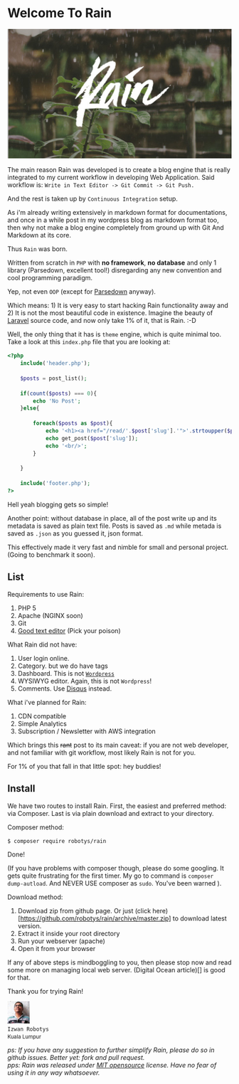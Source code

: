 Welcome To Rain
===

![Photo by Mike Kotsch on Unsplash](/media/welcome-rain.jpg)

The main reason Rain was developed is to create a blog engine that is really integrated to my current workflow in developing Web Application. Said workflow is: `Write in Text Editor -> Git Commit -> Git Push.`

And the rest is taken up by `Continuous Integration` setup.

As i'm already writing extensively in markdown format for documentations, and once in a while post in my wordpress blog as markdown format too, then why not make a blog engine completely from ground up with Git And Markdown at its core.

Thus `Rain` was born.

Written from scratch in `PHP` with **no framework**, **no database** and only 1 library (Parsedown, excellent tool!) disregarding any new convention and cool programming paradigm.

Yep, not even `OOP` (except for <a href="http://parsedown.org">Parsedown</a> anyway).

Which means: 1) It is very easy to start hacking Rain functionality away and 2) It is not the most beautiful code in existence. Imagine the beauty of <a href="http://laravel.com">Laravel</a> source code, and now only take 1% of it, that is Rain. :-D

Well, the only thing that it has is `theme` engine, which is quite minimal too. Take a look at this `index.php` file that you are looking at:

```php
<?php 
	include('header.php');
 				
	$posts = post_list();

	if(count($posts) === 0){
		echo 'No Post';
	}else{
		
		foreach($posts as $post){
			echo '<h1><a href="/read/'.$post['slug'].'">'.strtoupper($post['title']).'</a></h1>';
			echo get_post($post['slug']);
			echo '<br/>';
		}

	}

	include('footer.php');
?>
```

Hell yeah blogging gets so simple!

Another point: without database in place, all of the post write up and its metadata is saved as plain text file. Posts is saved as `.md` while metada is saved as `.json` as you guessed it, json format.

This effectively made it very fast and nimble for small and personal project. (Going to benchmark it soon).

List
---

Requirements to use Rain:
1. PHP 5
2. Apache (NGINX soon)
3. Git
4. <a href="http://www.sublimetext.com">Good text editor</a> (Pick your poison)

What Rain did not have:
1. User login online.
2. Category. but we do have tags
3. Dashboard. This is not <a href="http://wordpress.org">`Wordpress`</a>
4. WYSIWYG editor. Again, this is not `Wordpress`!
5. Comments. Use <a href="http://disqus.com">Disqus</a> instead.

What i've planned for Rain:
1. CDN compatible
2. Simple Analytics
3. Subscription / Newsletter with AWS integration

Which brings this <strike>rant</strike> post to its main caveat: if you are not web developer, and not familiar with git workflow, most likely Rain is not for you.

For 1% of you that fall in that little spot: hey buddies!

Install
---

We have two routes to install Rain. First, the easiest and preferred method: via Composer. Last is via plain download and extract to your directory.

Composer method:

```
$ composer require robotys/rain
```

Done!

(If you have problems with composer though, please do some googling. It gets quite frustrating for the first timer. My go to command is `composer dump-autload`. And NEVER USE composer as `sudo`. You've been warned ).

Download method:

1. Download zip from github page. Or just (click here)[https://github.com/robotys/rain/archive/master.zip] to download latest version.
2. Extract it inside your root directory
3. Run your webserver (apache)
4. Open it from your browser

If any of above steps is mindboggling to you, then please stop now and read some more on managing local web server. (Digital Ocean article)[] is good for that.


Thank you for trying Rain!

![Izwan Robotys Cute Face](/media/avatar.jpg)<br/>`Izwan Robotys`<br/><small>Kuala Lumpur</small>

*ps: If you have any suggestion to further simplify Rain, please do so in github issues. Better yet: fork and pull request. <br> pps: Rain was released under <a href="https://en.wikipedia.org/wiki/MIT_License">MIT opensource</a> license. Have no fear of using it in any way whatsoever.*